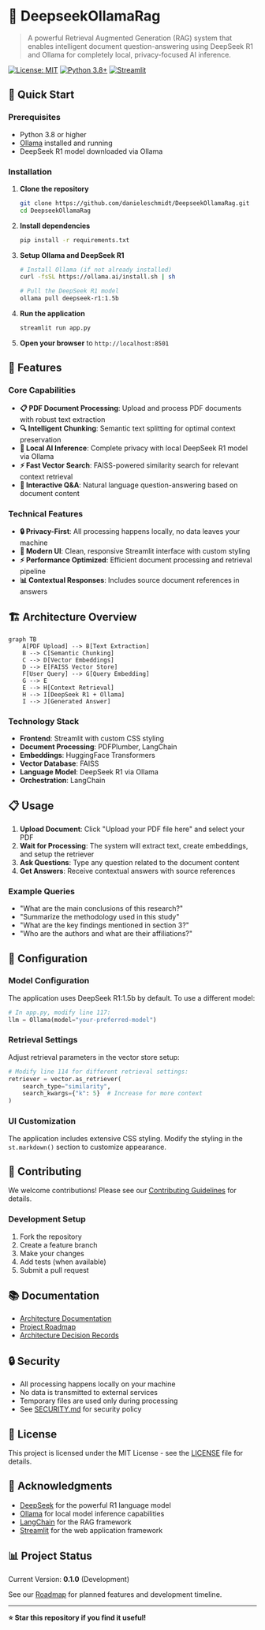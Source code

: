 # 📄 DeepseekOllamaRag

> A powerful Retrieval Augmented Generation (RAG) system that enables intelligent document question-answering using DeepSeek R1 and Ollama for completely local, privacy-focused AI inference.

[![License: MIT](https://img.shields.io/badge/License-MIT-yellow.svg)](https://opensource.org/licenses/MIT)
[![Python 3.8+](https://img.shields.io/badge/python-3.8+-blue.svg)](https://www.python.org/downloads/)
[![Streamlit](https://img.shields.io/badge/Streamlit-FF4B4B?logo=streamlit&logoColor=white)](https://streamlit.io)

## 🚀 Quick Start

### Prerequisites
- Python 3.8 or higher
- [Ollama](https://ollama.ai/) installed and running
- DeepSeek R1 model downloaded via Ollama

### Installation

1. **Clone the repository**
   ```bash
   git clone https://github.com/danieleschmidt/DeepseekOllamaRag.git
   cd DeepseekOllamaRag
   ```

2. **Install dependencies**
   ```bash
   pip install -r requirements.txt
   ```

3. **Setup Ollama and DeepSeek R1**
   ```bash
   # Install Ollama (if not already installed)
   curl -fsSL https://ollama.ai/install.sh | sh
   
   # Pull the DeepSeek R1 model
   ollama pull deepseek-r1:1.5b
   ```

4. **Run the application**
   ```bash
   streamlit run app.py
   ```

5. **Open your browser** to `http://localhost:8501`

## 🎯 Features

### Core Capabilities
- **📋 PDF Document Processing**: Upload and process PDF documents with robust text extraction
- **🔍 Intelligent Chunking**: Semantic text splitting for optimal context preservation
- **🧠 Local AI Inference**: Complete privacy with local DeepSeek R1 model via Ollama
- **⚡ Fast Vector Search**: FAISS-powered similarity search for relevant context retrieval
- **💬 Interactive Q&A**: Natural language question-answering based on document content

### Technical Features
- **🔒 Privacy-First**: All processing happens locally, no data leaves your machine
- **🎨 Modern UI**: Clean, responsive Streamlit interface with custom styling
- **⚡ Performance Optimized**: Efficient document processing and retrieval pipeline
- **📊 Contextual Responses**: Includes source document references in answers

## 🏗️ Architecture Overview

```mermaid
graph TB
    A[PDF Upload] --> B[Text Extraction]
    B --> C[Semantic Chunking]
    C --> D[Vector Embeddings]
    D --> E[FAISS Vector Store]
    F[User Query] --> G[Query Embedding]
    G --> E
    E --> H[Context Retrieval]
    H --> I[DeepSeek R1 + Ollama]
    I --> J[Generated Answer]
```

### Technology Stack
- **Frontend**: Streamlit with custom CSS styling
- **Document Processing**: PDFPlumber, LangChain
- **Embeddings**: HuggingFace Transformers
- **Vector Database**: FAISS
- **Language Model**: DeepSeek R1 via Ollama
- **Orchestration**: LangChain

## 📋 Usage

1. **Upload Document**: Click "Upload your PDF file here" and select your PDF
2. **Wait for Processing**: The system will extract text, create embeddings, and setup the retriever
3. **Ask Questions**: Type any question related to the document content
4. **Get Answers**: Receive contextual answers with source references

### Example Queries
- "What are the main conclusions of this research?"
- "Summarize the methodology used in this study"
- "What are the key findings mentioned in section 3?"
- "Who are the authors and what are their affiliations?"

## 🔧 Configuration

### Model Configuration
The application uses DeepSeek R1:1.5b by default. To use a different model:

```python
# In app.py, modify line 117:
llm = Ollama(model="your-preferred-model")
```

### Retrieval Settings
Adjust retrieval parameters in the vector store setup:

```python
# Modify line 114 for different retrieval settings:
retriever = vector.as_retriever(
    search_type="similarity",
    search_kwargs={"k": 5}  # Increase for more context
)
```

### UI Customization
The application includes extensive CSS styling. Modify the styling in the `st.markdown()` section to customize appearance.

## 🤝 Contributing

We welcome contributions! Please see our [Contributing Guidelines](CONTRIBUTING.md) for details.

### Development Setup
1. Fork the repository
2. Create a feature branch
3. Make your changes
4. Add tests (when available)
5. Submit a pull request

## 📚 Documentation

- [Architecture Documentation](ARCHITECTURE.md)
- [Project Roadmap](docs/ROADMAP.md)
- [Architecture Decision Records](docs/adr/)

## 🔒 Security

- All processing happens locally on your machine
- No data is transmitted to external services
- Temporary files are used only during processing
- See [SECURITY.md](SECURITY.md) for security policy

## 📝 License

This project is licensed under the MIT License - see the [LICENSE](LICENSE) file for details.

## 🙏 Acknowledgments

- [DeepSeek](https://deepseek.com/) for the powerful R1 language model
- [Ollama](https://ollama.ai/) for local model inference capabilities
- [LangChain](https://langchain.com/) for the RAG framework
- [Streamlit](https://streamlit.io/) for the web application framework

## 📊 Project Status

Current Version: **0.1.0** (Development)

See our [Roadmap](docs/ROADMAP.md) for planned features and development timeline.

---

**⭐ Star this repository if you find it useful!**